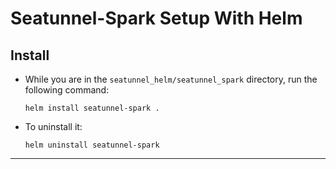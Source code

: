 # Seatunnel-Spark Setup With Helm

## Install
- While you are in the `seatunnel_helm/seatunnel_spark` directory, run the following command:

    ```shell
    helm install seatunnel-spark .
    ```

- To uninstall it:

    ```shell
    helm uninstall seatunnel-spark
    ```

---